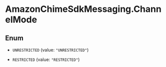 # AmazonChimeSdkMessaging.ChannelMode

## Enum


* `UNRESTRICTED` (value: `"UNRESTRICTED"`)

* `RESTRICTED` (value: `"RESTRICTED"`)



